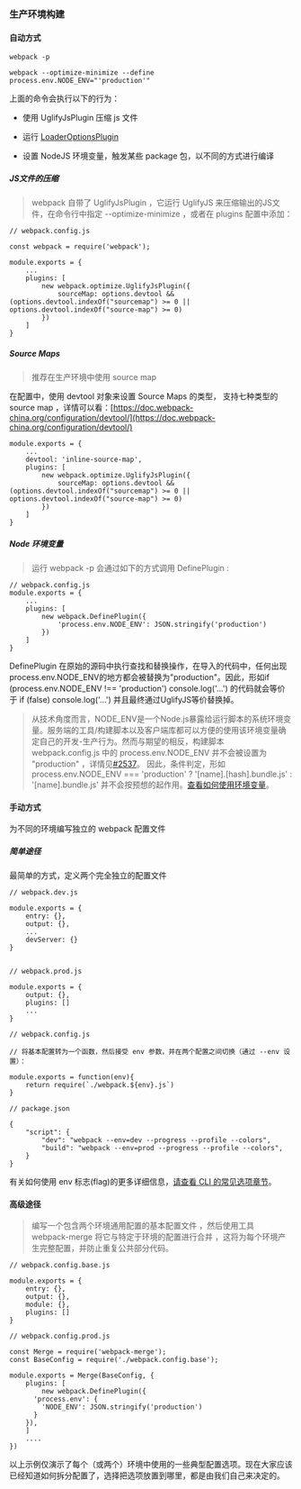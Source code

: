 ### 生产环境构建

#### 自动方式 

	webpack -p

	webpack --optimize-minimize --define process.env.NODE_ENV="'production'"

上面的命令会执行以下的行为：

- 使用 UglifyJsPlugin 压缩 js 文件

- 运行 [LoaderOptionsPlugin](https://doc.webpack-china.org/plugins/loader-options-plugin/)

- 设置 NodeJS 环境变量，触发某些 package 包，以不同的方式进行编译

##### JS文件的压缩

> webpack 自带了 UglifyJsPlugin ，它运行 UglifyJS 来压缩输出的JS文件，在命令行中指定  --optimize-minimize ，或者在 plugins 配置中添加：

	// webpack.config.js

	const webpack = require('webpack');

	module.exports = {
		...
		plugins: [
			new webpack.optimize.UglifyJsPlugin({
				sourceMap: options.devtool && (options.devtool.indexOf("sourcemap") >= 0 || options.devtool.indexOf("source-map") >= 0)
			})
		]
	}

##### Source Maps

> 推荐在生产环境中使用 source map 

在配置中，使用 devtool 对象来设置 Source Maps 的类型， 支持七种类型的 source map ，详情可以看：[https://doc.webpack-china.org/configuration/devtool/](https://doc.webpack-china.org/configuration/devtool/)

	module.exports = {
		...
		devtool: 'inline-source-map',
		plugins: [
			new webpack.optimize.UglifyJsPlugin({
				sourceMap: options.devtool && (options.devtool.indexOf("sourcemap") >= 0 || options.devtool.indexOf("source-map") >= 0)
			})
		]
	}

##### Node 环境变量

> 运行 webpack -p 会通过如下的方式调用 DefinePlugin :

	// webpack.config.js
	module.exports = {
		...
		plugins: [
			new webpack.DefinePlugin({
				'process.env.NODE_ENV': JSON.stringify('production')
			})
		]
	}

DefinePlugin 在原始的源码中执行查找和替换操作，在导入的代码中，任何出现 process.env.NODE_ENV的地方都会被替换为"production"。因此，形如if (process.env.NODE_ENV !== 'production') console.log('...') 的代码就会等价于 if (false) console.log('...') 并且最终通过UglifyJS等价替换掉。

> 从技术角度而言，NODE_ENV是一个Node.js暴露给运行脚本的系统环境变量。服务端的工具/构建脚本以及客户端库都可以方便的使用该环境变量确定自己的开发-生产行为。然而与期望的相反，构建脚本 webpack.config.js 中的 process.env.NODE_ENV 并不会被设置为 "production" ，详情见[#2537](https://github.com/webpack/webpack/issues/2537)。 因此，条件判定，形如 process.env.NODE_ENV === 'production' ? '[name].[hash].bundle.js' : '[name].bundle.js' 并不会按预想的起作用。[查看如何使用环境变量](https://doc.webpack-china.org/guides/environment-variables/)。

#### 手动方式 

为不同的环境编写独立的 webpack 配置文件 

##### 简单途径 

最简单的方式，定义两个完全独立的配置文件  

	// webpack.dev.js

	module.exports = {
		entry: {},
		output: {},
		...
		devServer: {}
	}


	// webpack.prod.js

	module.exports = {
		output: {},
		plugins: []
		...
	}

	// webpack.config.js
	
	// 将基本配置转为一个函数，然后接受 env 参数，并在两个配置之间切换（通过 --env 设置）：

	module.exports = function(env){   
		return require(`./webpack.${env}.js`)
	}

	// package.json

	{
		"script": {
			"dev": "webpack --env=dev --progress --profile --colors",
			"build": "webpack --env=prod --progress --profile --colors",
		}
	}

有关如何使用 env 标志(flag)的更多详细信息，[请查看 CLI 的常见选项章节](https://doc.webpack-china.org/api/cli/#common-options)。

#### 高级途径 

> 编写一个包含两个环境通用配置的基本配置文件 ，然后使用工具 webpack-merge 将它与特定于环境的配置进行合并 ，这将为每个环境产生完整配置，并防止重复公共部分代码。

	// webpack.config.base.js

	module.exports = {
		entry: {},
		output: {},
		module: {},
		plugins: []
	}

	// webpack.config.prod.js

	const Merge = require('webpack-merge');
	const BaseConfig = require('./webpack.config.base');

	module.exports = Merge(BaseConfig, {
		plugins: [
			new webpack.DefinePlugin({
	      'process.env': {
	        'NODE_ENV': JSON.stringify('production')
	      }
	    }),
		]
		....
	})

以上示例仅演示了每个（或两个）环境中使用的一些典型配置选项。现在大家应该已经知道如何拆分配置了，选择把选项放置到哪里，都是由我们自己来决定的。
